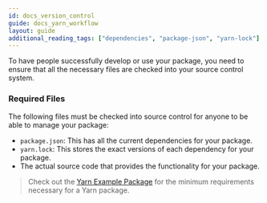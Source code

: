 ```yaml
---
id: docs_version_control
guide: docs_yarn_workflow
layout: guide
additional_reading_tags: ["dependencies", "package-json", "yarn-lock"]
---
```


To have people successfully develop or use your package, you need to ensure that all the necessary files are checked into your source control system.

### Required Files <a class="toc" id="toc-required-files" href="#toc-required-files"></a>

The following files must be checked into source control for anyone to be able to manage your package:

- `package.json`: This has all the current dependencies for your package.
- `yarn.lock`: This stores the exact versions of each dependency for your package.
- The actual source code that provides the functionality for your package.

> Check out the [Yarn Example Package](https://github.com/yarnpkg/example-yarn-package) for the minimum requirements necessary for a Yarn package.
